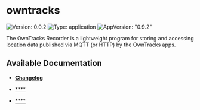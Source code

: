 # owntracks

![Version: 0.0.2](https://img.shields.io/badge/Version-0.0.2-informational?style=flat-square) ![Type: application](https://img.shields.io/badge/Type-application-informational?style=flat-square) ![AppVersion: "0.9.2"](https://img.shields.io/badge/AppVersion-"0.9.2"-informational?style=flat-square)

The OwnTracks Recorder is a lightweight program for storing and accessing location data published via MQTT (or HTTP) by the OwnTracks apps.

## Available Documentation

- [**Changelog**](CHANGELOG)

- [****](container-security)

- [****](helm-security)

